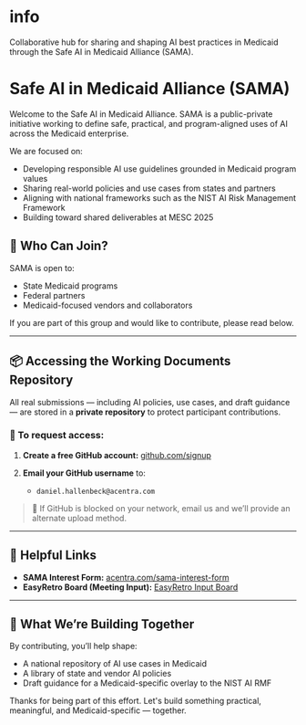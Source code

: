 # info
Collaborative hub for sharing and shaping AI best practices in Medicaid through the Safe AI in Medicaid Alliance (SAMA).

# Safe AI in Medicaid Alliance (SAMA)

Welcome to the Safe AI in Medicaid Alliance. SAMA is a public-private initiative working to define safe, practical, and program-aligned uses of AI across the Medicaid enterprise.

We are focused on:
- Developing responsible AI use guidelines grounded in Medicaid program values
- Sharing real-world policies and use cases from states and partners
- Aligning with national frameworks such as the NIST AI Risk Management Framework
- Building toward shared deliverables at MESC 2025

## 👥 Who Can Join?

SAMA is open to:
- State Medicaid programs
- Federal partners
- Medicaid-focused vendors and collaborators

If you are part of this group and would like to contribute, please read below.

---

## 📦 Accessing the Working Documents Repository

All real submissions — including AI policies, use cases, and draft guidance — are stored in a **private repository** to protect participant contributions.

### 🔐 To request access:

1. **Create a free GitHub account:** [github.com/signup](https://github.com/signup)

2. **Email your GitHub username** to:
     - `daniel.hallenbeck@acentra.com`



> 📌 If GitHub is blocked on your network, email us and we’ll provide an alternate upload method.

---


## 🔗 Helpful Links

- **SAMA Interest Form:** [acentra.com/sama-interest-form](https://acentra.com/sama-interest-form)
- **EasyRetro Board (Meeting Input):** [EasyRetro Input Board](https://easyretro.io/publicboard/aVmTQ1NWwjOZHPt0O6UECS8GqqQ2/01a66687-794b-4630-8ed9-a406cb251cfa)

---

## 🧠 What We’re Building Together

By contributing, you’ll help shape:
- A national repository of AI use cases in Medicaid
- A library of state and vendor AI policies
- Draft guidance for a Medicaid-specific overlay to the NIST AI RMF

Thanks for being part of this effort. Let's build something practical, meaningful, and Medicaid-specific — together.

